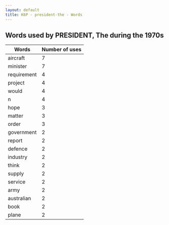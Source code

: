 ```yaml
---
layout: default
title: K6P - president-the - Words
---
```

## Words used by PRESIDENT, The during the 1970s

| Words | Number of uses |
|--------------|----------------|
|aircraft|7|
|minister|7|
|requirement|4|
|project|4|
|would|4|
|n|4|
|hope|3|
|matter|3|
|order|3|
|government|2|
|report|2|
|defence|2|
|industry|2|
|think|2|
|supply|2|
|service|2|
|army|2|
|australian|2|
|book|2|
|plane|2|
